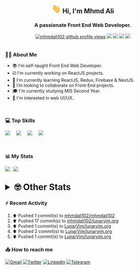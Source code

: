 <h2 align="center"><img src="./Hi.gif" width="30px" height="30px"> Hi, I'm Mhmd Ali</h2>

<h3 align="center">A passionate Front End Web Developer.</h3>

<div align="center">
  <a href="#"><img src="https://komarev.com/ghpvc/?username=mhmdali102&style=for-the-badge&logo=" alt="mhmdali102 github profile views" /></a>
  <a href="https://www.linux.org"><img src="https://img.shields.io/badge/OS-Linux-e06c75?style=for-the-badge&logo=linux" /></a>
	<a href="https://archlinux.org"><img src="https://img.shields.io/badge/DISTRO-Arch-56b6c2?style=for-the-badge&logo=arch-linux" /></a>
	<a href="https://dwm.suckless.org"><img src="https://img.shields.io/badge/WM-DWM-005577?style=for-the-badge&logo=dwm" /></a>
	<a href="https://neovim.io"><img src="https://img.shields.io/badge/IDE-Neovim-98c379?style=for-the-badge&logo=neovim" /></a>
</div>

<br>

### :man_technologist: About Me

- :books: I'm self-taught Front End Web Developer.
- :ballot_box_with_check: I'm currently working on ReactJS projects.
- :dart: I'm currently learning ReactJS, Redux, Firebase & NextJS.
- :eyes: I’m looking to collaborate on Front-End projects.
- :mortar_board: I'm currently studying MIS Second Year.
- :art: I'm interested in web UI/UX.

<br>

### :computer: Top Skills

<div style="display:flex;">
<img width ='36px' src ='https://raw.githubusercontent.com/rahulbanerjee26/githubAboutMeGenerator/main/icons/html.svg' />
<img width ='36px' src ='https://raw.githubusercontent.com/rahulbanerjee26/githubAboutMeGenerator/main/icons/css.svg' />
<img width ='36px' src ='https://raw.githubusercontent.com/rahulbanerjee26/githubAboutMeGenerator/main/icons/javascript.svg' />
<img width ='36px' src ='https://raw.githubusercontent.com/rahulbanerjee26/githubAboutMeGenerator/main/icons/reactjs.svg' />
</div>

<br>
<br>

### :bar_chart: My Stats

<img src="https://github-readme-stats.vercel.app/api?username=mhmdali102&show_icons=true&locale=en" width="49%" /><span style="display:inline-block;width:2%"></span><img src="https://github-readme-streak-stats.herokuapp.com/?user=mhmdali102&" width="49%" />

<br>

<details>
<summary style="font-size: 1.75rem; font-weight: bold;"><strong style="font-size: 1.75rem; font-weight: bold;"> 🤓 Other Stats </strong></summary>
<br>

<!--START_SECTION:waka-->
![Lines of code](https://img.shields.io/badge/From%20Hello%20World%20I%27ve%20Written-247%20Thousand%20lines%20of%20code-blue)

**🐱 My GitHub Data** 

> 🏆 879 Contributions in the Year 2022
 > 
> 📦 331.4 kB Used in GitHub's Storage 
 > 
> 💼 Opted to Hire
 > 
> 📜 20 Public Repositories 
 > 
> 🔑 6 Private Repositories  
 > 
**I'm a Night 🦉** 

```text
🌞 Morning    113 commits    ███░░░░░░░░░░░░░░░░░░░░░░   13.09% 
🌆 Daytime    169 commits    █████░░░░░░░░░░░░░░░░░░░░   19.58% 
🌃 Evening    344 commits    ██████████░░░░░░░░░░░░░░░   39.86% 
🌙 Night      237 commits    ██████░░░░░░░░░░░░░░░░░░░   27.46%

```
📅 **I'm Most Productive on Monday** 

```text
Monday       154 commits    ████░░░░░░░░░░░░░░░░░░░░░   17.84% 
Tuesday      138 commits    ████░░░░░░░░░░░░░░░░░░░░░   15.99% 
Wednesday    113 commits    ███░░░░░░░░░░░░░░░░░░░░░░   13.09% 
Thursday     102 commits    ███░░░░░░░░░░░░░░░░░░░░░░   11.82% 
Friday       79 commits     ██░░░░░░░░░░░░░░░░░░░░░░░   9.15% 
Saturday     133 commits    ███░░░░░░░░░░░░░░░░░░░░░░   15.41% 
Sunday       144 commits    ████░░░░░░░░░░░░░░░░░░░░░   16.69%

```


📊 **This Week I Spent My Time On** 

```text
⌚︎ Time Zone: Asia/Beirut

💬 Programming Languages: 
JavaScript               12 hrs 1 min        ████████████░░░░░░░░░░░░░   51.33% 
CSS                      7 hrs 1 min         ███████░░░░░░░░░░░░░░░░░░   29.99% 
Lua                      2 hrs 39 mins       ██░░░░░░░░░░░░░░░░░░░░░░░   11.36% 
gitignore                17 mins             ░░░░░░░░░░░░░░░░░░░░░░░░░   1.22% 
XML                      15 mins             ░░░░░░░░░░░░░░░░░░░░░░░░░   1.07%

🔥 Editors: 
Neovim                   23 hrs 24 mins      █████████████████████████   100.0%

🐱‍💻 Projects: 
lunarvim.org             19 hrs 43 mins      █████████████████████░░░░   84.24% 
dotfiles                 2 hrs 57 mins       ███░░░░░░░░░░░░░░░░░░░░░░   12.66% 
dwmblocks                12 mins             ░░░░░░░░░░░░░░░░░░░░░░░░░   0.88% 
Unknown Project          9 mins              ░░░░░░░░░░░░░░░░░░░░░░░░░   0.7% 
canadiansouq.com         5 mins              ░░░░░░░░░░░░░░░░░░░░░░░░░   0.42%

💻 Operating System: 
Linux                    23 hrs 24 mins      █████████████████████████   100.0%

```

**I Mostly Code in JavaScript** 

```text
JavaScript               12 repos            █████████████░░░░░░░░░░░░   54.55% 
Python                   3 repos             ███░░░░░░░░░░░░░░░░░░░░░░   13.64% 
HTML                     1 repo              █░░░░░░░░░░░░░░░░░░░░░░░░   4.55% 
PHP                      1 repo              █░░░░░░░░░░░░░░░░░░░░░░░░   4.55% 
CSS                      1 repo              █░░░░░░░░░░░░░░░░░░░░░░░░   4.55%

```



 Last Updated on 09/10/2022 18:52:43 UTC
<!--END_SECTION:waka-->

</details>

### :zap: Recent Activity

<!--RECENT_ACTIVITY:start-->
1. ⬆️ Pushed 1 commit(s) to [mhmdali102/mhmdali102](https://github.com/mhmdali102/mhmdali102)
2. ⬆️ Pushed 17 commit(s) to [mhmdali102/lunarvim.org](https://github.com/mhmdali102/lunarvim.org)
3. ⬆️ Pushed 1 commit(s) to [LunarVim/lunarvim.org](https://github.com/LunarVim/lunarvim.org)
4. ⬆️ Pushed 2 commit(s) to [LunarVim/lunarvim.org](https://github.com/LunarVim/lunarvim.org)
5. ⬆️ Pushed 1 commit(s) to [LunarVim/lunarvim.org](https://github.com/LunarVim/lunarvim.org)
<!--RECENT_ACTIVITY:end-->

### :inbox_tray: How to reach me

[![Gmail](https://img.shields.io/badge/Gmail-D14836?style=for-the-badge&logo=gmail&logoColor=white)](mailto:mhmdalihsen102@gmail.com)
[![Twitter](https://img.shields.io/badge/Twitter-1DA1F2?style=for-the-badge&logo=twitter&logoColor=white)](https://twitter.com/MhmdAliHsen)
[![LinkedIn](https://img.shields.io/badge/LinkedIn-0077B5?style=for-the-badge&logo=linkedin&logoColor=white)](https://www.linkedin.com/in/mhmd-ali-hsen-66b0671b7/)
[![Telegram](https://img.shields.io/badge/Telegram-2CA5E0?style=for-the-badge&logo=telegram&logoColor=white&bgColor=black)](https://t.me/mhmdalihsen)
